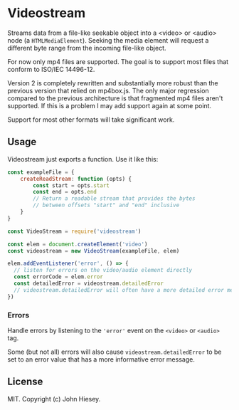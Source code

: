 # Videostream

Streams data from a file-like seekable object into a &lt;video&gt; or &lt;audio&gt; node (a `HTMLMediaElement`).
Seeking the media element will request a different byte range from the incoming
file-like object.

For now only mp4 files are supported. The goal is to support
most files that conform to ISO/IEC 14496-12.

Version 2 is completely rewritten and substantially more robust
than the previous version that relied on mp4box.js. The only major regression
compared to the previous architecture is that fragmented mp4 files aren't
supported. If this is a problem I may add support again at some point.

Support for most other formats will take significant work.

## Usage

Videostream just exports a function. Use it like this:

```js
const exampleFile = {
	createReadStream: function (opts) {
		const start = opts.start
		const end = opts.end
		// Return a readable stream that provides the bytes
		// between offsets "start" and "end" inclusive
	}
}

const VideoStream = require('videostream')

const elem = document.createElement('video')
const videostream = new VideoStream(exampleFile, elem)

elem.addEventListener('error', () => {
  // listen for errors on the video/audio element directly
  const errorCode = elem.error
  const detailedError = videostream.detailedError
  // videostream.detailedError will often have a more detailed error message
})
```

### Errors

Handle errors by listening to the `'error'` event on the `<video>` or `<audio>` tag.

Some (but not all) errors will also cause `videostream.detailedError` to be set to
an error value that has a more informative error message.

## License

MIT. Copyright (c) John Hiesey.
